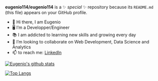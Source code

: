 **eugenio114/eugenio114** is a ✨ _special_ ✨ repository because its `README.md` (this file) appears on your GitHub profile.

- :wave: Hi there, I am Eugenio
- :desktop_computer: I’m a Developper/Engineer
- :books: I am addicted to learning new skills and growing every day
- :handshake: I’m looking to collaborate on Web Development, Data Science and Analytics
- 📫 to reach me: [LinkedIn](https://www.linkedin.com/in/eugenio-frisetti-carpani/)

[![Eugenio's github stats](https://github-readme-stats.vercel.app/api?username=eugenio114&count_private=true&show_icons=true&theme=radical&hide_rank=false)](https://github.com/anuraghazra/github-readme-stats)

[![Top Langs](https://github-readme-stats.vercel.app/api/top-langs/?username=eugenio114)](https://github.com/eugenio114/github-readme-stats)
